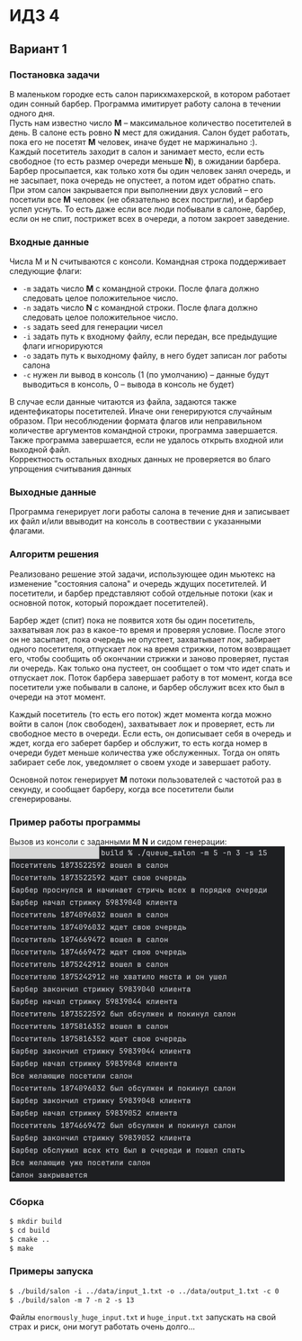 # ИДЗ 4
## Вариант 1
### Постановка задачи
В маленьком городке есть салон парикхмахерской, в котором работает один сонный барбер.
Программа имитирует работу салона в течении одного дня.\
Пусть нам известно число __M__ – максимальное количество посетителей в день. 
В салоне есть ровно __N__ мест для ожидания.
Салон будет работать, пока его не посетят __M__ человек, иначе будет не маржинально :).\
Каждый посетитель заходит в салон и занимает место, если есть свободное (то есть размер очереди меньше __N__), в ожидании барбера.
Барбер просыпается, как только хотя бы один человек занял очередь, и не засыпает, пока очередь не опустеет, а потом идет обратно спать. 
При этом салон закрывается при выполнении двух условий – его посетили все __M__ человек (не обязательно всех постригли), и барбер успел уснуть.
То есть даже если все люди побывали в салоне, барбер, если он не спит, пострижет всех в очереди, а потом закроет заведение.


### Входные данные
Числа M и N считываются с консоли. 
Командная строка поддерживает следующие флаги:
- `-m` задать число __M__ с командной строки. После флага должно следовать целое положительное число.
- `-n` задать число __N__ с командной строки. После флага должно следовать целое положительное число.
- `-s` задать seed для генерации чисел
- `-i` задать путь к входному файлу, если передан, все предыдущие флаги игнорируются
- `-o` задать путь к выходному файлу, в него будет записан лог работы салона
- `-c` нужен ли вывод в консоль (1 (по умолчанию) – данные будут выводиться в консоль, 0 – вывода в консоль не будет)

В случае если данные читаются из файла, задаются также идентефикаторы посетителей.
Иначе они генерируются случайным образом.
При несоблюдении формата флагов или неправильном количестве аргументов командной строки, программа завершается.
Также программа завершается, если не удалось открыть входной или выходной файл. \
Корректность остальных входных данных не проверяется во благо упрощения считывания данных

### Выходные данные 
Программа генерирует логи работы салона в течение дня и записывает их файл и/или ввыводит на консоль
в соотвествии с указанными флагами.



### Алгоритм решения
Реализовано решение этой задачи, использующее один мьютекс
на изменение "состояния салона" и очередь ждущих посетителей.
И посетители, и барбер представляют собой отдельные потоки (как и основной поток, который порождает посетителей).

Барбер ждет (спит) пока не появится хотя бы один посетитель, захватывая лок раз в какое-то время и проверяя условие. 
После этого он не засыпает, пока очередь не опустеет, захватывает лок, забирает одного посетителя, отпускает лок на время стрижки, 
потом возвращает его, чтобы сообщить об окончании стрижки и заново проверяет, пустая ли очередь. Как только она пустеет, он сообщает о том что идет спать и отпускает лок.
Поток барбера завершает работу в тот момент, когда все посетители уже побывали в салоне, и барбер обслужит всех кто был в очереди на этот момент.

Каждый посетитель (то есть его поток) ждет момента когда можно войти в салон (лок свободен), захватывает лок и проверяет,
есть ли свободное место в очереди.
Если есть, он дописывает себя в очередь и ждет, когда его заберет барбер и обслужит, то есть когда номер в очереди будет меньше количества уже обслуженных.
Тогда он опять забирает себе лок, уведомляет о своем уходе и завершает работу.

Основной поток генерирует __M__ потоки пользователей с частотой раз в секунду, и сообщает барберу, когда все посетители были сгенерированы.

### Пример работы программы
Вызов из консоли с заданными __M__ __N__ и сидом генерации:\
<img height="595" src="img/usage.png" width="490"/>

### Сборка 
```angular2html
$ mkdir build
$ cd build
$ cmake ..
$ make
```
### Примеры запуска
```angular2html
$ ./build/salon -i ../data/input_1.txt -o ../data/output_1.txt -c 0
$ ./build/salon -m 7 -n 2 -s 13
```
Файлы `enormously_huge_input.txt` и `huge_input.txt` запускать на свой страх и риск, они могут работать очень долго...

